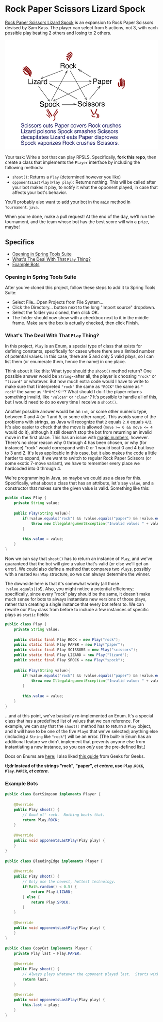 # Rock Paper Scissors Lizard Spock

[Rock Paper Scissors Lizard Spock](http://www.samkass.com/theories/RPSSL.html) is an expansion to Rock Paper Scissors devised by Sam Kass.  The player can select from 5 actions, not 3, with each possible play beating 2 others and losing to 2 others.

![RPSLS diagram](RPSLS.gif)

Your task: Write a bot that can play RPSLS.  Specifically, **fork this repo**, then create a class that implements the `Player` interface by including the following methods:
* `shoot()`: Returns a `Play` (determined however you like)
* `opponentsLastPlay(Play play)`: Returns nothing.  This will be called after your bot makes it play, to notify it what the opponent played, in case that affects your bot's behavior.

You'll probably also want to add your bot in the `main` method in `Tournament.java`.

When you're done, make a pull request!  At the end of the day, we'll run the tournament, and the team whose bot has the best score will win a prize, maybe!

## Specifics

* [Opening in Spring Tools Suite](#opening-in-spring-tools-suite)
* [What's The Deal With That `Play` Thing?](#whats-the-deal-with-that-play-thing)
* [Example Bots](#example-bots)

### Opening in Spring Tools Suite

After you've cloned this project, follow these steps to add it to Spring Tools Suite:

* Select File...Open Projects from File System...
* Click the Directory... button next to the long "Import source" dropdown.
* Select the folder you cloned, then click OK.
* The folder should now show with a checkbox next to it in the middle frame.  Make sure the box is actually checked, then click Finish.

### What's The Deal With That `Play` Thing?

In this project, `Play` is an Enum, a special type of class that exists for defining constants, specifically for cases where there are a limited number of potential values.  In this case, there are 5 and only 5 valid plays, so I can list them (or enumerate them, hence the name) in one place.

Think about it like this: What type should the `shoot()` method return?  One possible answer would be `String`--after all, the player is choosing `"rock"` or `"lizard"` or whatever.  But how much extra code would I have to write to make sure that I interpreted `"rock"` the same as `"ROCK"` the same as `"   rock"` the same as `"R*O*C*K!"`?  What should I do if the player returns something invalid, like `"vulcan"` or `"clown"`?  It's possible to handle all of this, but I would need to do so every time I receive a `shoot()`.

Another possible answer would be an `int`, or some other numeric type, between 0 and 4 (or 1 and 5, or some other range).  This avoids some of the problems with strings, as Java will recognize that `2` equals `2.0` equals `4/2`.  It's also easier to check that the move is allowed (`move >= 0 && move <= 4` would do it), although it still doesn't stop the bot from returning an invalid move in the first place.  This has an issue with [magic numbers](https://en.wikipedia.org/wiki/Magic_number_(programming)#Unnamed_numerical_constants), however.  There's no clear reason why 0 through 4 has been chosen, or why (for instance) "rock" would correspond with 0 or 1 would beat 0 and 4 but lose to 3 and 2.  It's less applicable in this case, but it also makes the code a little harder to expand, if we want to switch to regular Rock Paper Scissors (or some exotic 7-move variant), we have to remember every place we hardcoded into 0 through 4.

We're programming in Java, so maybe we could use a class for this.  Specifically, what about a class that has an attribute, let's say `value`, and a constructor that makes sure the given value is valid.  Something like this:

```java
public class Play {
	private String value;

	public Play(String value){
		if(!value.equals("rock") && !value.equals("paper") && !value.equals("scissors") && !value.equals("lizard") && !value.equals("spock")){
			throw new IllegalArgumentException("Invalid value: " + value);
		}

		this.value = value;
	}
}
```

Now we can say that `shoot()` has to return an instance of `Play`, and we've guaranteed that the bot will give a value that's valid (or else we'll get an error).  We could also define a method that compares two `Play`s, possibly with a nested `HashMap` structure, so we can always determine the winner.

The downside here is that it's somewhat wordy (all those `!value.equals()`s!).  Also, you might notice a potential efficiency; specifically, since every "rock" play should be the same, it doesn't make much sense for bots to always instantiate new versions of those plays, rather than creating a single instance that every bot refers to.  We can rewrite our `Play` class from before to include a few instances of specific plays as `static` fields:

```java
public class Play {
	private String value;

	public static final Play ROCK = new Play("rock");
	public static final Play PAPER = new Play("paper");
	public static final Play SCISSORS = new Play("scissors");
	public static final Play LIZARD = new Play("lizard");
	public static final Play SPOCK = new Play("spock");

	public Play(String value){
		if(!value.equals("rock") && !value.equals("paper") && !value.equals("scissors") && !value.equals("lizard") && !value.equals("spock")){
			throw new IllegalArgumentException("Invalid value: " + value);
		}

		this.value = value;
	}
}
```

...and at this point, we've basically re-implemented an Enum.  It's a special class that has a predefined list of values that we can reference.  For example, we can say that the `shoot()` method has to return a `Play` object, and it will have to be one of the five `Play`s that we've selected; anything else (including a `String` like `"rock"`) will be an error.  (The built-in Enum has an additional feature we didn't implement that prevents anyone else from instantiating a new instance, so you can *only* use the pre-defined list.)

Docs on Enums are [here](https://docs.oracle.com/javase/tutorial/java/javaOO/enum.html); I also liked [this guide](http://www.geeksforgeeks.org/enum-in-java/) from Geeks for Geeks.

**tl;dr Instead of the strings "rock", "paper", *et cetera*, use `Play.ROCK`, `Play.PAPER`, *et cetera*.**

### Example Bots

```java
public class BartSimpson implements Player {

	@Override
	public Play shoot() {
		// Good ol' rock.  Nothing beats that.
		return Play.ROCK;
	}

	@Override
	public void opponentsLastPlay(Play play) {
	}
}

public class BleedingEdge implements Player {

	@Override
	public Play shoot() {
		// Only use the newest, hottest technology.
		if(Math.random() < 0.5) {
			return Play.LIZARD;
		} else {
			return Play.SPOCK;
		}
	}

	@Override
	public void opponentsLastPlay(Play play) {
	}
}

public class CopyCat implements Player {
	private Play last = Play.PAPER; 

	@Override
	public Play shoot() {
		// Always plays whatever the opponent played last.  Starts with paper to beat Bart.
		return last;
	}

	@Override
	public void opponentsLastPlay(Play play) {
		this.last = play;
	}
}
```